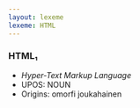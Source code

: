 ```yaml
---
layout: lexeme
lexeme: HTML
---
```


###  HTML₁

* _Hyper-Text Markup Language_
* UPOS:  NOUN
* Origins: omorfi joukahainen 

